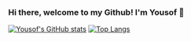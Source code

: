 ### Hi there, welcome to my Github! I'm Yousof 👋

[![Yousof's GitHub stats](https://github-readme-stats.vercel.app/api?username=ywakili18&show_icons=true&theme=dracula)](https://github.com/anuraghazra/github-readme-stats)
[![Top Langs](https://github-readme-stats.vercel.app/api/top-langs/?username=ywakili18&show_icons=true&theme=dracula)](https://github.com/anuraghazra/github-readme-stats)
